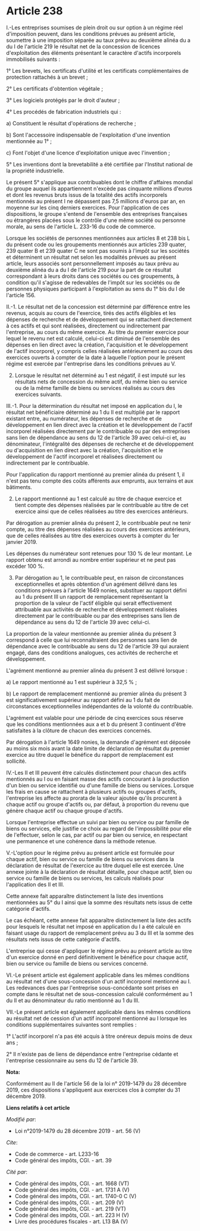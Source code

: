 # Article 238

I.-Les entreprises soumises de plein droit ou sur option à un régime réel d'imposition peuvent, dans les conditions prévues
au présent article, soumettre à une imposition séparée au taux prévu au deuxième alinéa du a du I de l'article 219 le
résultat net de la concession de licences d'exploitation des éléments présentant le caractère d'actifs incorporels
immobilisés suivants :

1° Les brevets, les certificats d'utilité et les certificats complémentaires de protection rattachés à un brevet ;

2° Les certificats d'obtention végétale ;

3° Les logiciels protégés par le droit d'auteur ;

4° Les procédés de fabrication industriels qui :

a) Constituent le résultat d'opérations de recherche ;

b) Sont l'accessoire indispensable de l'exploitation d'une invention mentionnée au 1° ;

c) Font l'objet d'une licence d'exploitation unique avec l'invention ;

5° Les inventions dont la brevetabilité a été certifiée par l'Institut national de la propriété industrielle.

Le présent 5° s'applique aux contribuables dont le chiffre d'affaires mondial du groupe auquel ils appartiennent n'excède pas
cinquante millions d'euros et dont les revenus bruts issus de la totalité des actifs incorporels mentionnés au présent I ne
dépassent pas 7,5 millions d'euros par an, en moyenne sur les cinq derniers exercices. Pour l'application de ces
dispositions, le groupe s'entend de l'ensemble des entreprises françaises ou étrangères placées sous le contrôle d'une même
société ou personne morale, au sens de l'article L. 233-16 du code de commerce.

Lorsque les sociétés de personnes mentionnées aux articles 8 et 238 bis L du présent code ou les groupements mentionnés aux
articles 239 quater, 239 quater B et 239 quater C ne sont pas soumis à l'impôt sur les sociétés et déterminent un résultat
net selon les modalités prévues au présent article, leurs associés sont personnellement imposés au taux prévu au deuxième
alinéa du a du I de l'article 219 pour la part de ce résultat correspondant à leurs droits dans ces sociétés ou ces
groupements, à condition qu'il s'agisse de redevables de l'impôt sur les sociétés ou de personnes physiques participant à
l'exploitation au sens du 1° bis du I de l'article 156.

II.-1. Le résultat net de la concession est déterminé par différence entre les revenus, acquis au cours de l'exercice, tirés
des actifs éligibles et les dépenses de recherche et de développement qui se rattachent directement à ces actifs et qui sont
réalisées, directement ou indirectement par l'entreprise, au cours du même exercice. Au titre du premier exercice pour lequel
le revenu net est calculé, celui-ci est diminué de l'ensemble des dépenses en lien direct avec la création, l'acquisition et
le développement de l'actif incorporel, y compris celles réalisées antérieurement au cours des exercices ouverts à compter de
la date à laquelle l'option pour le présent régime est exercée par l'entreprise dans les conditions prévues au V.

2. Lorsque le résultat net déterminé au 1 est négatif, il est imputé sur les résultats nets de concession du même actif, du
même bien ou service ou de la même famille de biens ou services réalisés au cours des exercices suivants.

III.-1. Pour la détermination du résultat net imposé en application du I, le résultat net bénéficiaire déterminé au 1 du II
est multiplié par le rapport existant entre, au numérateur, les dépenses de recherche et de développement en lien direct avec
la création et le développement de l'actif incorporel réalisées directement par le contribuable ou par des entreprises sans
lien de dépendance au sens du 12 de l'article 39 avec celui-ci et, au dénominateur, l'intégralité des dépenses de recherche
et de développement ou d'acquisition en lien direct avec la création, l'acquisition et le développement de l'actif incorporel
et réalisées directement ou indirectement par le contribuable.

Pour l'application du rapport mentionné au premier alinéa du présent 1, il n'est pas tenu compte des coûts afférents aux
emprunts, aux terrains et aux bâtiments.

2. Le rapport mentionné au 1 est calculé au titre de chaque exercice et tient compte des dépenses réalisées par le
contribuable au titre de cet exercice ainsi que de celles réalisées au titre des exercices antérieurs.

Par dérogation au premier alinéa du présent 2, le contribuable peut ne tenir compte, au titre des dépenses réalisées au cours
des exercices antérieurs, que de celles réalisées au titre des exercices ouverts à compter du 1er janvier 2019.

Les dépenses du numérateur sont retenues pour 130 % de leur montant. Le rapport obtenu est arrondi au nombre entier supérieur
et ne peut pas excéder 100 %.

3. Par dérogation au 1, le contribuable peut, en raison de circonstances exceptionnelles et après obtention d'un agrément
délivré dans les conditions prévues à l'article 1649 nonies, substituer au rapport défini au 1 du présent III un rapport de
remplacement représentant la proportion de la valeur de l'actif éligible qui serait effectivement attribuable aux activités
de recherche et développement réalisées directement par le contribuable ou par des entreprises sans lien de dépendance au
sens du 12 de l'article 39 avec celui-ci.

La proportion de la valeur mentionnée au premier alinéa du présent 3 correspond à celle que lui reconnaîtraient des personnes
sans lien de dépendance avec le contribuable au sens du 12 de l'article 39 qui auraient engagé, dans des conditions
analogues, ces activités de recherche et développement.

L'agrément mentionné au premier alinéa du présent 3 est délivré lorsque :

a) Le rapport mentionné au 1 est supérieur à 32,5 % ;

b) Le rapport de remplacement mentionné au premier alinéa du présent 3 est significativement supérieur au rapport défini au 1
du fait de circonstances exceptionnelles indépendantes de la volonté du contribuable.

L'agrément est valable pour une période de cinq exercices sous réserve que les conditions mentionnées aux a et b du présent 3
continuent d'être satisfaites à la clôture de chacun des exercices concernés.

Par dérogation à l'article 1649 nonies, la demande d'agrément est déposée au moins six mois avant la date limite de
déclaration de résultat du premier exercice au titre duquel le bénéfice du rapport de remplacement est sollicité.

IV.-Les II et III peuvent être calculés distinctement pour chacun des actifs mentionnés au I ou en faisant masse des actifs
concourant à la production d'un bien ou service identifié ou d'une famille de biens ou services. Lorsque les frais en cause
se rattachent à plusieurs actifs ou groupes d'actifs, l'entreprise les affecte au prorata de la valeur ajoutée qu'ils
procurent à chaque actif ou groupe d'actifs ou, par défaut, à proportion du revenu que génère chaque actif ou chaque groupe
d'actifs.

Lorsque l'entreprise effectue un suivi par bien ou service ou par famille de biens ou services, elle justifie ce choix au
regard de l'impossibilité pour elle de l'effectuer, selon le cas, par actif ou par bien ou service, en respectant une
permanence et une cohérence dans la méthode retenue.

V.-L'option pour le régime prévu au présent article est formulée pour chaque actif, bien ou service ou famille de biens ou
services dans la déclaration de résultat de l'exercice au titre duquel elle est exercée. Une annexe jointe à la déclaration
de résultat détaille, pour chaque actif, bien ou service ou famille de biens ou services, les calculs réalisés pour
l'application des II et III.

Cette annexe fait apparaître distinctement la liste des inventions mentionnées au 5° du I ainsi que la somme des résultats
nets issus de cette catégorie d'actifs.

Le cas échéant, cette annexe fait apparaître distinctement la liste des actifs pour lesquels le résultat net imposé en
application du I a été calculé en faisant usage du rapport de remplacement prévu au 3 du III et la somme des résultats nets
issus de cette catégorie d'actifs.

L'entreprise qui cesse d'appliquer le régime prévu au présent article au titre d'un exercice donné en perd définitivement le
bénéfice pour chaque actif, bien ou service ou famille de biens ou services concerné.

VI.-Le présent article est également applicable dans les mêmes conditions au résultat net d'une sous-concession d'un actif
incorporel mentionné au I. Les redevances dues par l'entreprise sous-concédante sont prises en compte dans le résultat net de
sous-concession calculé conformément au 1 du II et au dénominateur du ratio mentionné au 1 du III.

VII.-Le présent article est également applicable dans les mêmes conditions au résultat net de cession d'un actif incorporel
mentionné au I lorsque les conditions supplémentaires suivantes sont remplies :

1° L'actif incorporel n'a pas été acquis à titre onéreux depuis moins de deux ans ;

2° Il n'existe pas de liens de dépendance entre l'entreprise cédante et l'entreprise cessionnaire au sens du 12 de l'article
39.

**Nota:**

Conformément au II de l'article 56 de la loi n° 2019-1479 du 28 décembre 2019, ces dispositions s'appliquent aux exercices
clos à compter du 31 décembre 2019.

**Liens relatifs à cet article**

_Modifié par_:

  - Loi n°2019-1479 du 28 décembre 2019 - art. 56 (V)

_Cite_:

  - Code de commerce - art. L233-16
  - Code général des impôts, CGI. - art. 39

_Cité par_:

  - Code général des impôts, CGI. - art. 1668 (VT)
  - Code général des impôts, CGI. - art. 1731 A (V)
  - Code général des impôts, CGI. - art. 1740-0 C (V)
  - Code général des impôts, CGI. - art. 209 (V)
  - Code général des impôts, CGI. - art. 219 (VT)
  - Code général des impôts, CGI. - art. 223 H (V)
  - Livre des procédures fiscales - art. L13 BA (V)
